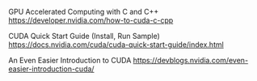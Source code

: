 GPU Accelerated Computing with C and C++
https://developer.nvidia.com/how-to-cuda-c-cpp

CUDA Quick Start Guide (Install, Run Sample)
https://docs.nvidia.com/cuda/cuda-quick-start-guide/index.html

An Even Easier Introduction to CUDA
https://devblogs.nvidia.com/even-easier-introduction-cuda/

